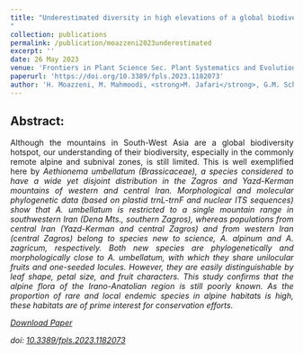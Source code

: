 ```yaml
---
title: "Underestimated diversity in high elevations of a global biodiversity hotspot: Two new endemic species of Aethionema (Brassicaceae) from the alpine zone of Iran
"
collection: publications
permalink: /publication/moazzeni2023underestimated
excerpt: ''
date: 26 May 2023
venue: 'Frontiers in Plant Science Sec. Plant Systematics and Evolution'
paperurl: 'https://doi.org/10.3389/fpls.2023.1182073'
author: 'H. Moazzeni, M. Mahmoodi, <strong>M. Jafari</strong>, G.M. Schneeweiss, J. Noroozi'
---
```

Abstract:
---------------
<div style="text-align: justify">Although the mountains in South-West Asia are a global biodiversity hotspot, our understanding of their biodiversity, especially in the commonly remote alpine and subnival zones, is still limited. This is well exemplified here by <em>Aethionema umbellatum<em> (Brassicaceae), a species considered to have a wide yet disjoint distribution in the Zagros and Yazd-Kerman mountains of western and central Iran. Morphological and molecular phylogenetic data (based on plastid <em>trn<em>L-<em>trn<em>F and nuclear ITS sequences) show that <em>A. umbellatum<em> is restricted to a single mountain range in southwestern Iran (Dena Mts., southern Zagros), whereas populations from central Iran (Yazd-Kerman and central Zagros) and from western Iran (central Zagros) belong to species new to science, <em>A. alpinum<em> and <em>A. zagricum<em>, respectively. Both new species are phylogenetically and morphologically close to <em>A. umbellatum<em>, with which they share unilocular fruits and one-seeded locules. However, they are easily distinguishable by leaf shape, petal size, and fruit characters. This study confirms that the alpine flora of the Irano-Anatolian region is still poorly known. As the proportion of rare and local endemic species in alpine habitats is high, these habitats are of prime interest for conservation efforts.</div>

[Download Paper](https://www.frontiersin.org/articles/10.3389/fpls.2023.1182073/pdf)

doi: [10.3389/fpls.2023.1182073](https://doi.org/10.3389/fpls.2023.1182073)


